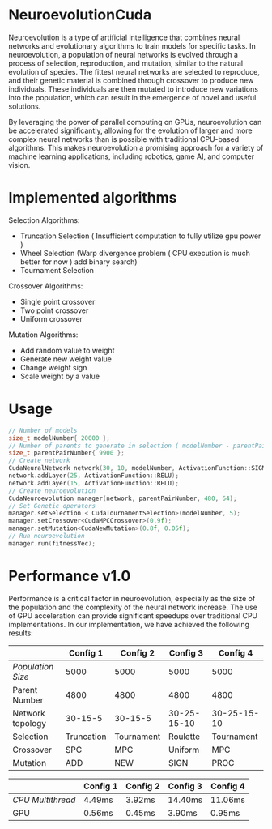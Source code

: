 # NeuroevolutionCuda

Neuroevolution is a type of artificial intelligence that combines neural networks and evolutionary algorithms to train models for specific tasks. In neuroevolution, a population of neural networks is evolved through a process of selection, reproduction, and mutation, similar to the natural evolution of species. The fittest neural networks are selected to reproduce, and their genetic material is combined through crossover to produce new individuals. These individuals are then mutated to introduce new variations into the population, which can result in the emergence of novel and useful solutions.

By leveraging the power of parallel computing on GPUs, neuroevolution can be accelerated significantly, allowing for the evolution of larger and more complex neural networks than is possible with traditional CPU-based algorithms. This makes neuroevolution a promising approach for a variety of machine learning applications, including robotics, game AI, and computer vision.

# Implemented algorithms

Selection Algorithms:

- Truncation Selection ( Insufficient computation to fully utilize gpu power ) 
- Wheel Selection (Warp divergence problem ( CPU execution is much better for now ) add binary search)
- Tournament Selection

Crossover Algorithms:

- Single point crossover
- Two point crossover
- Uniform crossover

Mutation Algorithms:

- Add random value to weight
- Generate new weight value
- Change weight sign
- Scale weight by a value

# Usage

```c
// Number of models
size_t modelNumber{ 20000 };
// Number of parents to generate in selection ( modelNumber - parentPairNumber * 2 = Elite selection)
size_t parentPairNumber{ 9900 };
// Create network
CudaNeuralNetwork network(30, 10, modelNumber, ActivationFunction::SIGMOID);
network.addLayer(25, ActivationFunction::RELU);
network.addLayer(15, ActivationFunction::RELU);
// Create neuroevolution
CudaNeuroevolution manager(network, parentPairNumber, 480, 64);
// Set Genetic operators
manager.setSelection < CudaTournamentSelection>(modelNumber, 5);
manager.setCrossover<CudaMPCCrossover>(0.9f);
manager.setMutation<CudaNewMutation>(0.8f, 0.05f);
// Run neuroevolution
manager.run(fitnessVec);
```

# Performance v1.0

Performance is a critical factor in neuroevolution, especially as the size of the population and the complexity of the neural network increase. The use of GPU acceleration can provide significant speedups over traditional CPU implementations. In our implementation, we have achieved the following results:

||Config 1|Config 2|Config 3|Config 4|  
|---|---|---|---|---|
|*Population Size*|5000|5000|5000|5000|
|Parent Number|4800|4800|4800|4800|
|Network topology|30-15-5|30-15-5|30-25-15-10|30-25-15-10|
|Selection|Truncation|Tournament|Roulette|Tournament|
|Crossover|SPC|MPC|Uniform|MPC|
|Mutation|ADD|NEW|SIGN|PROC|

||Config 1|Config 2|Config 3|Config 4|  
|---|---|---|---|---|
|*CPU Multithread*|4.49ms|3.92ms|14.40ms|11.06ms|
|GPU|0.56ms|0.45ms|3.90ms|0.95ms|






